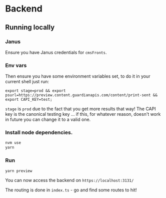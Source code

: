 # Backend

## Running locally

### Janus

Ensure you have Janus credentials for `cmsFronts`.

### Env vars

Then ensure you have some environment variables set, to do it in your current shell just run:

```
export stage=prod && export psurl=https://preview.content.guardianapis.com/content/print-sent && export CAPI_KEY=test;
```

`stage` is `prod` due to the fact that you get more results that way! The CAPI key is the canonical testing key ... if this, for whatever reason, doesn't work in future you can change it to a valid one.

### Install node dependencies.

```bash
nvm use
yarn
```

### Run

```bash
yarn preview
```

You can now access the backend on `https://localhost:3131/`

The routing is done in `index.ts` - go and find some routes to hit!
